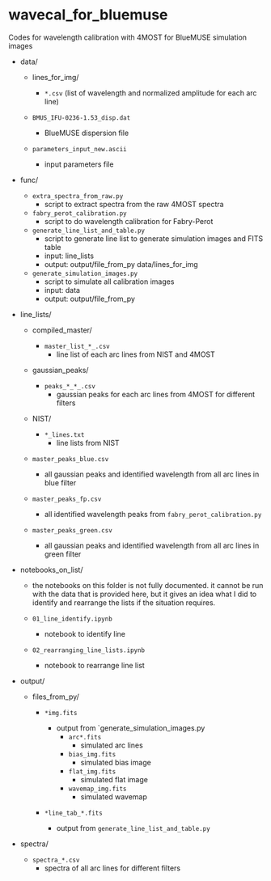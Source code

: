 # wavecal_for_bluemuse
Codes for wavelength calibration with 4MOST for BlueMUSE simulation images

- data/

  - lines_for_img/

    - `*.csv`
      (list of wavelength and normalized amplitude for each arc line)
  - `BMUS_IFU-0236-1.53_disp.dat`
    - BlueMUSE dispersion file
  - `parameters_input_new.ascii`
    - input parameters file 

- func/

  - `extra_spectra_from_raw.py`
    - script to extract spectra from the raw 4MOST spectra
  - `fabry_perot_calibration.py`
    - script to do wavelength calibration for Fabry-Perot
  - `generate_line_list_and_table.py`
    - script to generate line list to generate simulation images and FITS table
    - input: line_lists
    - output: output/file_from_py
              data/lines_for_img
  - `generate_simulation_images.py`
    - script to simulate all calibration images
    - input: data
    - output: output/file_from_py

- line_lists/

  - compiled_master/
    - `master_list_*_.csv`
       - line list of each arc lines from NIST and 4MOST
  - gaussian_peaks/
    - `peaks_*_*_.csv`
       - gaussian peaks for each arc lines from 4MOST for different filters
  - NIST/
    - `*_lines.txt`
      - line lists from NIST

  - `master_peaks_blue.csv`
    - all gaussian peaks and identified wavelength from all arc lines in blue filter
  - `master_peaks_fp.csv`
    - all identified wavelength peaks from `fabry_perot_calibration.py`
  - `master_peaks_green.csv`
    - all gaussian peaks and identified wavelength from all arc lines in green filter

- notebooks_on_list/
  - the notebooks on this folder is not fully documented. it cannot be run with the data that
    is provided here, but it gives an idea what I did to identify and rearrange the lists if
    the situation requires.

  - `01_line_identify.ipynb`
    - notebook to identify line
  - `02_rearranging_line_lists.ipynb`
    - notebook to rearrange line list

- output/

  - files_from_py/

    - `*img.fits`
      - output from `generate_simulation_images.py
        - `arc*.fits`
          - simulated arc lines
        - `bias_img.fits`
          - simulated bias image
        - `flat_img.fits`
          - simulated flat image
        - `wavemap_img.fits`
          - simulated wavemap

    - `*line_tab_*.fits`
      - output from `generate_line_list_and_table.py` 

- spectra/
  - `spectra_*.csv`
    - spectra of all arc lines for different filters 